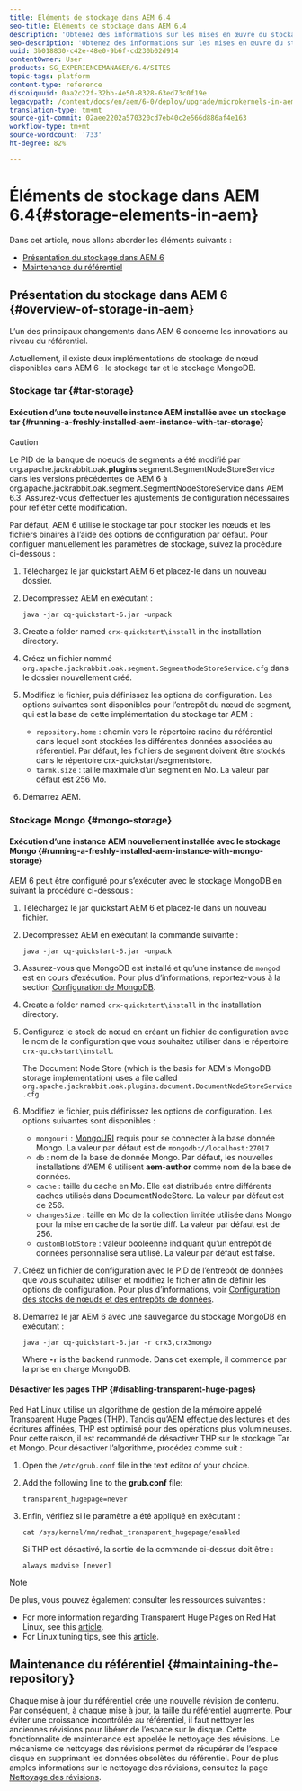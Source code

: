 ```yaml
---
title: Éléments de stockage dans AEM 6.4
seo-title: Éléments de stockage dans AEM 6.4
description: 'Obtenez des informations sur les mises en œuvre du stockage de nœud disponibles dans AEM 6.4 et la maintenance du référentiel. '
seo-description: 'Obtenez des informations sur les mises en œuvre du stockage de nœud disponibles dans AEM 6.4 et la maintenance du référentiel. '
uuid: 3b018830-c42e-48e0-9b6f-cd230b02d914
contentOwner: User
products: SG_EXPERIENCEMANAGER/6.4/SITES
topic-tags: platform
content-type: reference
discoiquuid: 0aa2c22f-32bb-4e50-8328-63ed73c0f19e
legacypath: /content/docs/en/aem/6-0/deploy/upgrade/microkernels-in-aem-6-0
translation-type: tm+mt
source-git-commit: 02aee2202a570320cd7eb40c2e566d886af4e163
workflow-type: tm+mt
source-wordcount: '733'
ht-degree: 82%

---
```



# Éléments de stockage dans AEM 6.4{#storage-elements-in-aem}

Dans cet article, nous allons aborder les éléments suivants :

* [Présentation du stockage dans AEM 6](/help/sites-deploying/storage-elements-in-aem-6.md#overview-of-storage-in-aem)
* [Maintenance du référentiel](/help/sites-deploying/storage-elements-in-aem-6.md#maintaining-the-repository)

## Présentation du stockage dans AEM 6 {#overview-of-storage-in-aem}

L’un des principaux changements dans AEM 6 concerne les innovations au niveau du référentiel.

Actuellement, il existe deux implémentations de stockage de nœud disponibles dans AEM 6 : le stockage tar et le stockage MongoDB.

### Stockage tar {#tar-storage}

#### Exécution d’une toute nouvelle instance AEM installée avec un stockage tar {#running-a-freshly-installed-aem-instance-with-tar-storage}

>[!CAUTION]
>
>Le PID de la banque de noeuds de segments a été modifié par org.apache.jackrabbit.oak.**plugins**.segment.SegmentNodeStoreService dans les versions précédentes de AEM 6 à org.apache.jackrabbit.oak.segment.SegmentNodeStoreService dans AEM 6.3. Assurez-vous d’effectuer les ajustements de configuration nécessaires pour refléter cette modification.

Par défaut, AEM 6 utilise le stockage tar pour stocker les nœuds et les fichiers binaires à l’aide des options de configuration par défaut. Pour configuer manuellement les paramètres de stockage, suivez la procédure ci-dessous :

1. Téléchargez le jar quickstart AEM 6 et placez-le dans un nouveau dossier. 
1. Décompressez AEM en exécutant :

   `java -jar cq-quickstart-6.jar -unpack`

1. Create a folder named `crx-quickstart\install` in the installation directory.

1. Créez un fichier nommé `org.apache.jackrabbit.oak.segment.SegmentNodeStoreService.cfg` dans le dossier nouvellement créé.

1. Modifiez le fichier, puis définissez les options de configuration. Les options suivantes sont disponibles pour l’entrepôt du nœud de segment, qui est la base de cette implémentation du stockage tar AEM :

   * `repository.home` : chemin vers le répertoire racine du référentiel dans lequel sont stockées les différentes données associées au référentiel. Par défaut, les fichiers de segment doivent être stockés dans le répertoire crx-quickstart/segmentstore.
   * `tarmk.size` : taille maximale d’un segment en Mo. La valeur par défaut est 256 Mo.

1. Démarrez AEM.

### Stockage Mongo {#mongo-storage}

#### Exécution d’une instance AEM nouvellement installée avec le stockage Mongo {#running-a-freshly-installed-aem-instance-with-mongo-storage}

AEM 6 peut être configuré pour s’exécuter avec le stockage MongoDB en suivant la procédure ci-dessous :

1. Téléchargez le jar quickstart AEM 6 et placez-le dans un nouveau fichier. 
1. Décompressez AEM en exécutant la commande suivante :

   `java -jar cq-quickstart-6.jar -unpack`

1. Assurez-vous que MongoDB est installé et qu’une instance de `mongod` est en cours d’exécution. Pour plus d’informations, reportez-vous à la section [Configuration de MongoDB](https://docs.mongodb.org/manual/installation/). 
1. Create a folder named `crx-quickstart\install` in the installation directory.
1. Configurez le stock de nœud en créant un fichier de configuration avec le nom de la configuration que vous souhaitez utiliser dans le répertoire `crx-quickstart\install`.

   The Document Node Store (which is the basis for AEM&#39;s MongoDB storage implementation) uses a file called `org.apache.jackrabbit.oak.plugins.document.DocumentNodeStoreService.cfg`

1. Modifiez le fichier, puis définissez les options de configuration. Les options suivantes sont disponibles :

   * `mongouri` : [MongoURI](https://docs.mongodb.org/manual/reference/connection-string/) requis pour se connecter à la base donnée Mongo. La valeur par défaut est de `mongodb://localhost:27017`
   * `db` : nom de la base de donnée Mongo. Par défaut, les nouvelles installations d’AEM 6 utilisent **aem-author** comme nom de la base de données.
   * `cache` : taille du cache en Mo. Elle est distribuée entre différents caches utilisés dans DocumentNodeStore. La valeur par défaut est de 256.
   * `changesSize` : taille en Mo de la collection limitée utilisée dans Mongo pour la mise en cache de la sortie diff. La valeur par défaut est de 256.
   * `customBlobStore` : valeur booléenne indiquant qu’un entrepôt de données personnalisé sera utilisé. La valeur par défaut est false.

1. Créez un fichier de configuration avec le PID de l’entrepôt de données que vous souhaitez utiliser et modifiez le fichier afin de définir les options de configuration. Pour plus d’informations, voir [Configuration des stocks de nœuds et des entrepôts de données](/help/sites-deploying/data-store-config.md).

1. Démarrez le jar AEM 6 avec une sauvegarde du stockage MongoDB en exécutant :

   ```shell
   java -jar cq-quickstart-6.jar -r crx3,crx3mongo
   ```

   Where **`-r`** is the backend runmode. Dans cet exemple, il commence par la prise en charge MongoDB. 

#### Désactiver les pages THP {#disabling-transparent-huge-pages}

Red Hat Linux utilise un algorithme de gestion de la mémoire appelé Transparent Huge Pages (THP). Tandis qu’AEM effectue des lectures et des écritures affinées, THP est optimisé pour des opérations plus volumineuses. Pour cette raison, il est recommandé de désactiver THP sur le stockage Tar et Mongo. Pour désactiver l’algorithme, procédez comme suit :

1. Open the `/etc/grub.conf` file in the text editor of your choice.
1. Add the following line to the **grub.conf** file:

   ```
   transparent_hugepage=never
   ```

1. Enfin, vérifiez si le paramètre a été appliqué en exécutant :

   ```
   cat /sys/kernel/mm/redhat_transparent_hugepage/enabled
   ```

   Si THP est désactivé, la sortie de la commande ci-dessus doit être :

   ```
   always madvise [never]
   ```

>[!NOTE]
>
>De plus, vous pouvez également consulter les ressources suivantes :
>
>* For more information regarding Transparent Huge Pages on Red Hat Linux, see this [article](https://access.redhat.com/solutions/46111).
>* For Linux tuning tips, see this [article](https://helpx.adobe.com/fr/experience-manager/kb/performance-tuning-tips.html).

>



## Maintenance du référentiel {#maintaining-the-repository}

Chaque mise à jour du référentiel crée une nouvelle révision de contenu. Par conséquent, à chaque mise à jour, la taille du référentiel augmente. Pour éviter une croissance incontrôlée au référentiel, il faut nettoyer les anciennes révisions pour libérer de l’espace sur le disque. Cette fonctionnalité de maintenance est appelée le nettoyage des révisions. Le mécanisme de nettoyage des révisions permet de récupérer de l’espace disque en supprimant les données obsolètes du référentiel. Pour de plus amples informations sur le nettoyage des révisions, consultez la page [Nettoyage des révisions](/help/sites-deploying/revision-cleanup.md). 
